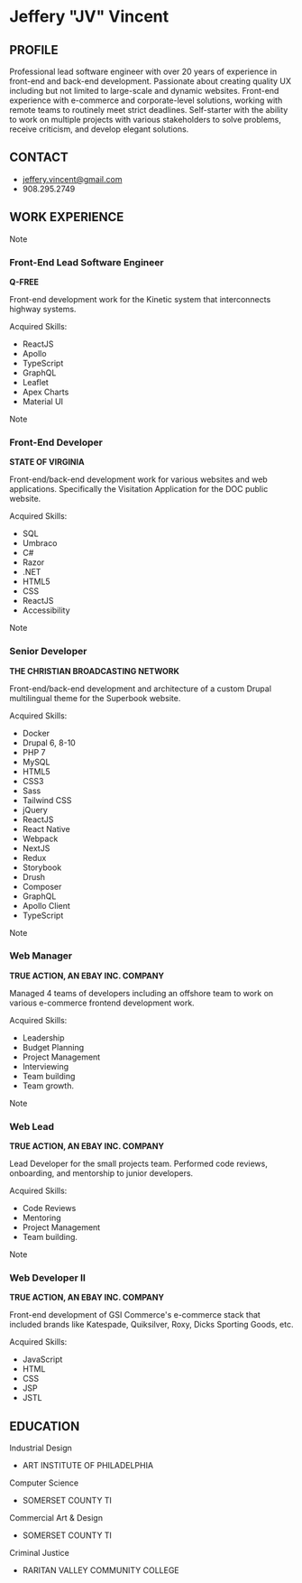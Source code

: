 # Jeffery "JV" Vincent

## PROFILE
Professional lead software engineer with over 20 years of experience in front-end and back-end development. 
Passionate about creating quality UX including but not limited to large-scale and dynamic websites. 
Front-end experience with e-commerce and corporate-level solutions, working with remote teams to routinely meet strict deadlines. 
Self-starter with the ability to work on multiple projects with various stakeholders to solve problems, receive criticism, and develop elegant solutions.

## CONTACT
- jeffery.vincent@gmail.com
- 908.295.2749


## WORK EXPERIENCE
> [!NOTE]
>### Front-End Lead Software Engineer

**Q-FREE**

Front-end development work for the Kinetic system that interconnects highway systems.

Acquired Skills:
- ReactJS
- Apollo
- TypeScript
- GraphQL
- Leaflet
- Apex Charts
- Material UI

> [!NOTE]
>### Front-End Developer

**STATE OF VIRGINIA**

Front-end/back-end development work for various websites and web applications. Specifically the Visitation Application for the DOC public website.

Acquired Skills: 
- SQL
- Umbraco
- C#
- Razor
- .NET
- HTML5
- CSS
- ReactJS
- Accessibility
> [!NOTE]
>### Senior Developer

**THE CHRISTIAN BROADCASTING NETWORK**

Front-end/back-end development and architecture of a custom Drupal multilingual theme for the Superbook website.

Acquired Skills:
- Docker
- Drupal 6, 8-10
- PHP 7
- MySQL
- HTML5
- CSS3
- Sass
- Tailwind CSS
- jQuery
- ReactJS
- React Native
- Webpack
- NextJS
- Redux
- Storybook
- Drush
- Composer
- GraphQL
- Apollo Client
- TypeScript
> [!NOTE]
>### Web Manager

**TRUE ACTION, AN EBAY INC. COMPANY**

Managed 4 teams of developers including an offshore team to work on various e-commerce frontend development work.

Acquired Skills: 
- Leadership
- Budget Planning
- Project Management
- Interviewing
- Team building
- Team growth.
> [!NOTE]
>### Web Lead

**TRUE ACTION, AN EBAY INC. COMPANY**

Lead Developer for the small projects team. Performed code reviews, onboarding, and mentorship to junior developers.

Acquired Skills: 
- Code Reviews
- Mentoring
- Project Management
- Team building.
> [!NOTE]
>### Web Developer II

**TRUE ACTION, AN EBAY INC. COMPANY**

Front-end development of GSI Commerce's e-commerce stack that included brands like Katespade, Quiksilver, Roxy, Dicks Sporting Goods, etc.

Acquired Skills: 
- JavaScript
- HTML
- CSS
- JSP
- JSTL

## EDUCATION

Industrial Design 
- ART INSTITUTE OF PHILADELPHIA

Computer Science
- SOMERSET COUNTY TI

Commercial Art & Design
- SOMERSET COUNTY TI

Criminal Justice
- RARITAN VALLEY COMMUNITY COLLEGE
